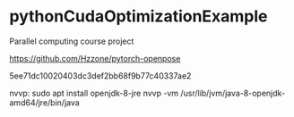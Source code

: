 # pythonCudaOptimizationExample
Parallel computing course project


https://github.com/Hzzone/pytorch-openpose

5ee71dc10020403dc3def2bb68f9b77c40337ae2


nvvp:
sudo apt install openjdk-8-jre
nvvp -vm /usr/lib/jvm/java-8-openjdk-amd64/jre/bin/java 
